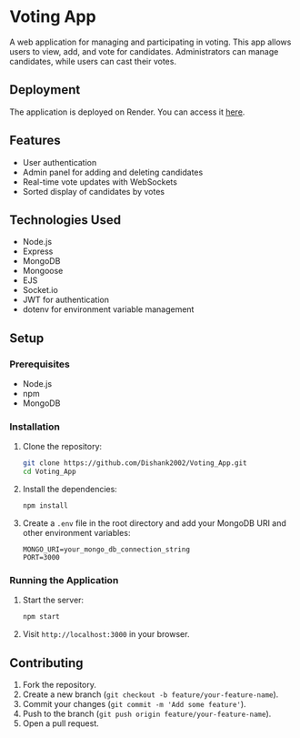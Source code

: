 # Voting App

A web application for managing and participating in voting. This app allows users to view, add, and vote for candidates. Administrators can manage candidates, while users can cast their votes.

## Deployment

The application is deployed on Render. You can access it [here](https://voting-app-1-ccx3.onrender.com/candidate).

## Features

- User authentication
- Admin panel for adding and deleting candidates
- Real-time vote updates with WebSockets
- Sorted display of candidates by votes

## Technologies Used

- Node.js
- Express
- MongoDB
- Mongoose
- EJS
- Socket.io
- JWT for authentication
- dotenv for environment variable management

## Setup

### Prerequisites

- Node.js
- npm
- MongoDB

### Installation

1. Clone the repository:

    ```bash
    git clone https://github.com/Dishank2002/Voting_App.git
    cd Voting_App
    ```

2. Install the dependencies:

    ```bash
    npm install
    ```

3. Create a `.env` file in the root directory and add your MongoDB URI and other environment variables:

    ```plaintext
    MONGO_URI=your_mongo_db_connection_string
    PORT=3000
    ```

### Running the Application

1. Start the server:

    ```bash
    npm start
    ```

2. Visit `http://localhost:3000` in your browser.

## Contributing

1. Fork the repository.
2. Create a new branch (`git checkout -b feature/your-feature-name`).
3. Commit your changes (`git commit -m 'Add some feature'`).
4. Push to the branch (`git push origin feature/your-feature-name`).
5. Open a pull request.

